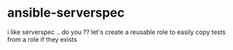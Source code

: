 # ansible-serverspec
i like serverspec .. do you ?? let's create a reusable role to easily copy tests from a role if they exists
